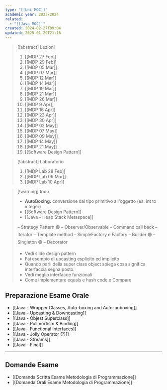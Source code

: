 ```yaml
---
type: "[[Uni MOC]]"
academic year: 2023/2024
related:
  - "[[Java MOC]]"
created: 2024-02-27T09:04
updated: 2025-01-29T21:16
---
```

>[!abstract] Lezioni
>1. [[MDP 27 Feb]]
>2. [[MDP 29 Feb]]
>3. [[MDP 05 Mar]]
>4. [[MDP 07 Mar]]
>5. [[MDP 12 Mar]]
>6. [[MDP 14 Mar]]
>7. [[MDP 19 Mar]]
>8. [[MDP 21 Mar]]
>9. [[MDP 26 Mar]]
>10. [[MDP 9 Apr]]
>11.  [[MDP 16 Apr]]
>12. [[MDP 23 Apr]]
>13. [[MDP 30 Apr]]
>14. [[MDP 02 May]]
>15. [[MDP 07 May]]
>16. [[MDP 09 May]]
>17. [[MDP 14 May]]
>18. [[MDP 21 May]]
>19. [[Software Design Pattern]]

>[!abstract] Laboratorio
>1. [[MDP Lab 28 Feb]]
>2. [[MDP Lab 06 Mar]]
>3. [[MDP Lab 10 Apr]]

>[!warning] todo
>- **AutoBoxing:** conversione dal tipo primitivo all'oggetto (es: int to integer)
>- [[Software Design Pattern]]
>- [[Java - Heap Stack Metaspace]]
> 
>– Strategy Pattern 🟢
>– Observer/Observable
>– Command call back
>– Iterator
>– Template method
>– SimpleFactory e Factory
>– Builder 🟢
>– Singleton 🟢
>– Decorator
>
>- Vedi slide design pattern
>- Fai esempio di upcasting esplicito ed implicito
>- Quando parli della super class object spiega cosa significa interfaccia segna posto.
>- Vedi meglio interfacce funzionali
>- Come implementare equals e hash code e Compare


## Preparazione Esame Orale

- [[Java - Wrapper Classes, Auto-boxing and Auto-unboxing]] 
- [[Java - Upcasting & Downcasting]]
- [[Java - Objest Superclass]]
- [[Java - Polimorfism & Binding]]
- [[Java - Functional Interfaces]]
- [[Java - Jolly Operator (?)]]
- [[Java - Streams]]
- [[Java - Final]]




---
## Domande Esame
- [[Domanda Scritta Esame Metodologia di Programmazione]]
- [[Domanda Orali Esame Metodologia di Programmazione]]
